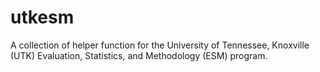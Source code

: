 # utkesm
A collection of helper function for the University of Tennessee, Knoxville (UTK) Evaluation, Statistics, and Methodology (ESM) program.
